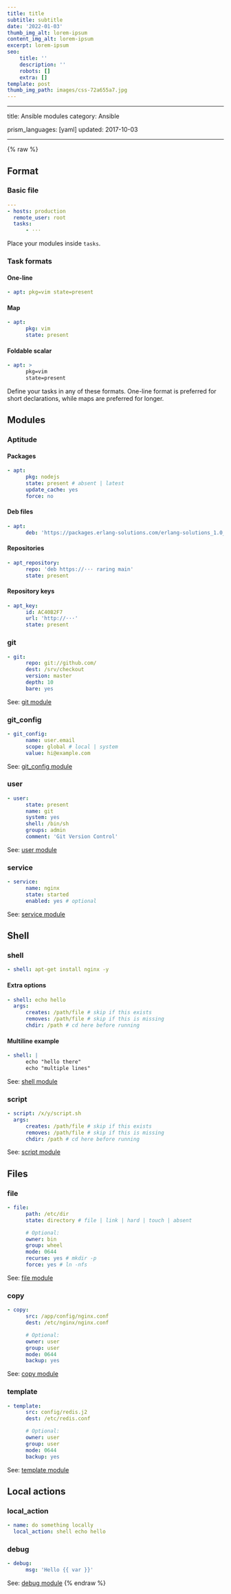 ```yaml
---
title: title
subtitle: subtitle
date: '2022-01-03'
thumb_img_alt: lorem-ipsum
content_img_alt: lorem-ipsum
excerpt: lorem-ipsum
seo:
    title: ''
    description: ''
    robots: []
    extra: []
template: post
thumb_img_path: images/css-72a655a7.jpg
---
```


---

title: Ansible modules
category: Ansible

prism_languages: [yaml]
updated: 2017-10-03

---

{% raw %}

## Format

### Basic file

```yaml
---
- hosts: production
  remote_user: root
  tasks:
      - ···
```

Place your modules inside `tasks`.

### Task formats

#### One-line

```yaml
- apt: pkg=vim state=present
```

#### Map

```yaml
- apt:
      pkg: vim
      state: present
```

#### Foldable scalar

```yaml
- apt: >
      pkg=vim
      state=present
```

Define your tasks in any of these formats. One-line format is preferred for short declarations, while maps are preferred for longer.

## Modules

### Aptitude

#### Packages

```yaml
- apt:
      pkg: nodejs
      state: present # absent | latest
      update_cache: yes
      force: no
```

#### Deb files

```yaml
- apt:
      deb: 'https://packages.erlang-solutions.com/erlang-solutions_1.0_all.deb'
```

#### Repositories

```yaml
- apt_repository:
      repo: 'deb https://··· raring main'
      state: present
```

#### Repository keys

```yaml
- apt_key:
      id: AC40B2F7
      url: 'http://···'
      state: present
```

### git

```yaml
- git:
      repo: git://github.com/
      dest: /srv/checkout
      version: master
      depth: 10
      bare: yes
```

See: [git module](http://devdocs.io/ansible/git_module)

### git_config

```yaml
- git_config:
      name: user.email
      scope: global # local | system
      value: hi@example.com
```

See: [git_config module](http://devdocs.io/ansible/git_config_module)

### user

```yaml
- user:
      state: present
      name: git
      system: yes
      shell: /bin/sh
      groups: admin
      comment: 'Git Version Control'
```

See: [user module](http://devdocs.io/ansible/user_module)

### service

```yaml
- service:
      name: nginx
      state: started
      enabled: yes # optional
```

See: [service module](http://devdocs.io/ansible/service_module)

## Shell

### shell

```yaml
- shell: apt-get install nginx -y
```

#### Extra options

```yaml
- shell: echo hello
  args:
      creates: /path/file # skip if this exists
      removes: /path/file # skip if this is missing
      chdir: /path # cd here before running
```

#### Multiline example

```yaml
- shell: |
      echo "hello there"
      echo "multiple lines"
```

See: [shell module](http://devdocs.io/ansible/shell_module)

### script

```yaml
- script: /x/y/script.sh
  args:
      creates: /path/file # skip if this exists
      removes: /path/file # skip if this is missing
      chdir: /path # cd here before running
```

See: [script module](http://devdocs.io/ansible/script_module)

## Files

### file

```yaml
- file:
      path: /etc/dir
      state: directory # file | link | hard | touch | absent

      # Optional:
      owner: bin
      group: wheel
      mode: 0644
      recurse: yes # mkdir -p
      force: yes # ln -nfs
```

See: [file module](http://devdocs.io/ansible/file_module)

### copy

```yaml
- copy:
      src: /app/config/nginx.conf
      dest: /etc/nginx/nginx.conf

      # Optional:
      owner: user
      group: user
      mode: 0644
      backup: yes
```

See: [copy module](http://devdocs.io/ansible/copy_module)

### template

```yaml
- template:
      src: config/redis.j2
      dest: /etc/redis.conf

      # Optional:
      owner: user
      group: user
      mode: 0644
      backup: yes
```

See: [template module](http://devdocs.io/ansible/template_module)

## Local actions

### local_action

```yaml
- name: do something locally
  local_action: shell echo hello
```

### debug

```yaml
- debug:
      msg: 'Hello {{ var }}'
```

See: [debug module](http://devdocs.io/ansible/debug_module)
{% endraw %}
